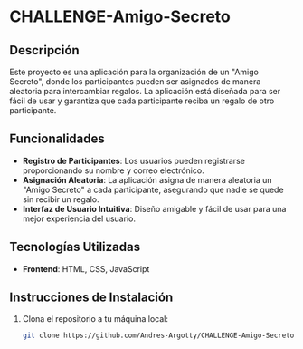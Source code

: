 # CHALLENGE-Amigo-Secreto

## Descripción

Este proyecto es una aplicación para la organización de un "Amigo Secreto", donde los participantes pueden ser asignados de manera aleatoria para intercambiar regalos. La aplicación está diseñada para ser fácil de usar y garantiza que cada participante reciba un regalo de otro participante.

## Funcionalidades

- **Registro de Participantes**: Los usuarios pueden registrarse proporcionando su nombre y correo electrónico.
- **Asignación Aleatoria**: La aplicación asigna de manera aleatoria un "Amigo Secreto" a cada participante, asegurando que nadie se quede sin recibir un regalo.
- **Interfaz de Usuario Intuitiva**: Diseño amigable y fácil de usar para una mejor experiencia del usuario.

## Tecnologías Utilizadas

- **Frontend**: HTML, CSS, JavaScript
## Instrucciones de Instalación

1. Clona el repositorio a tu máquina local:
   ```bash
   git clone https://github.com/Andres-Argotty/CHALLENGE-Amigo-Secreto.git
